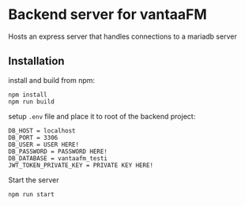 # Backend server for vantaaFM
Hosts an express server that handles connections to a mariadb server

## Installation

install and build from npm:
```
npm install
npm run build
```
setup `.env` file and place it to root of the backend project:

```
DB_HOST = localhost
DB_PORT = 3306
DB_USER = USER HERE!
DB_PASSWORD = PASSWORD HERE!
DB_DATABASE = vantaafm_testi
JWT_TOKEN_PRIVATE_KEY = PRIVATE KEY HERE!
```

Start the server
```
npm run start
```
